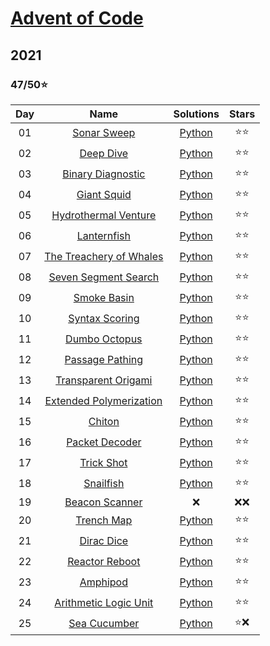 # [Advent of Code](https://adventofcode.com/)

## 2021 

### 47/50:star:

| Day | Name | Solutions | Stars |
| :------: | :-------------------: | :--------------: | :--------: |
| 01 | [Sonar Sweep](https://adventofcode.com/2021/day/1) | [Python](2021/day_1.py) | :star::star:
| 02 | [Deep Dive](https://adventofcode.com/2021/day/2) | [Python](2021/day_2.py) | :star::star:
| 03 | [Binary Diagnostic](https://adventofcode.com/2021/day/3) | [Python](2021/day_3.py) | :star::star:
| 04 | [Giant Squid](https://adventofcode.com/2021/day/4) | [Python](2021/day_4.py) | :star::star:
| 05 | [Hydrothermal Venture](https://adventofcode.com/2021/day/5) | [Python](2021/day_5.py) | :star::star:
| 06 | [Lanternfish](https://adventofcode.com/2021/day/6) | [Python](2021/day_6.py) | :star::star:
| 07 | [The Treachery of Whales](https://adventofcode.com/2021/day/7) | [Python](2021/day_7.py) | :star::star:
| 08 | [Seven Segment Search](https://adventofcode.com/2021/day/8) | [Python](2021/day_8.py) | :star::star:
| 09 | [Smoke Basin](https://adventofcode.com/2021/day/9) | [Python](2021/day_9.py) | :star::star:
| 10 | [Syntax Scoring](https://adventofcode.com/2021/day/10) | [Python](2021/day_10.py) | :star::star:
| 11 | [Dumbo Octopus](https://adventofcode.com/2021/day/11) | [Python](2021/day_11.py) | :star::star:
| 12 | [Passage Pathing](https://adventofcode.com/2021/day/12) | [Python](2021/day_12.py) | :star::star:
| 13 | [Transparent Origami](https://adventofcode.com/2021/day/13) | [Python](2021/day_13.py) | :star::star:
| 14 | [Extended Polymerization](https://adventofcode.com/2021/day/14) | [Python](2021/day_14.py) | :star::star:
| 15 | [Chiton](https://adventofcode.com/2021/day/15) | [Python](2021/day_15.py) | :star::star:
| 16 | [Packet Decoder](https://adventofcode.com/2021/day/16) | [Python](2021/day_16.py) | :star::star:
| 17 | [Trick Shot](https://adventofcode.com/2021/day/17) | [Python](2021/day_17.py) | :star::star:
| 18 | [Snailfish](https://adventofcode.com/2021/day/18) | [Python](2021/day_18.py) | :star::star:
| 19 | [Beacon Scanner](https://adventofcode.com/2021/day/19) | :x: | :x::x:
| 20 | [Trench Map](https://adventofcode.com/2021/day/20) | [Python](2021/day_20.py) | :star::star:
| 21 | [Dirac Dice](https://adventofcode.com/2021/day/21) | [Python](2021/day_21.py) | :star::star:
| 22 | [Reactor Reboot](https://adventofcode.com/2021/day/22) | [Python](2021/day_22.py) | :star::star:
| 23 | [Amphipod](https://adventofcode.com/2021/day/23) | [Python](2021/day_23.py) | :star::star:
| 24 | [Arithmetic Logic Unit](https://adventofcode.com/2021/day/24) | [Python](2021/day_24.py) | :star::star:
| 25 | [Sea Cucumber](https://adventofcode.com/2021/day/25) | [Python](2021/day_25.py) | :star::x:

